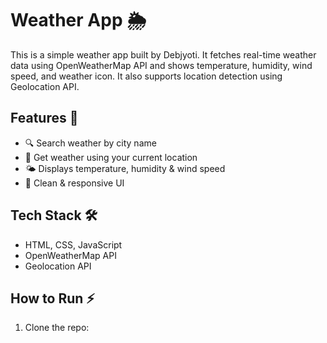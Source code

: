 # Weather App 🌦️

This is a simple weather app built by Debjyoti. It fetches real-time weather data using OpenWeatherMap API and shows temperature, humidity, wind speed, and weather icon. It also supports location detection using Geolocation API.

## Features 🚀
- 🔍 Search weather by city name
- 📍 Get weather using your current location
- 🌤️ Displays temperature, humidity & wind speed
- 🎨 Clean & responsive UI

## Tech Stack 🛠️
- HTML, CSS, JavaScript
- OpenWeatherMap API
- Geolocation API

## How to Run ⚡
1. Clone the repo:
